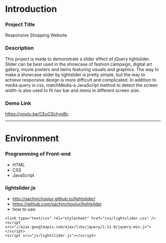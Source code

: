 # Introduction
### Project Title
Responsive Shopping Website

### Description
This project is made to demonstrate a slider effect of jQuery lightslider. Slider can be best used in the showcase of fashion campaign, digital art gallery, movie posters and items featuring visuals and graphics. The way to make a showcase slider by lightslider is pretty simple, but the way to achieve responsive design is more difficult and complicated. In addition to media query in css, matchMedia-a JavaScript method to detect the screen width-is also used to fit nav bar and menu in different screen size.


### Demo Link
https://youtu.be/CEuCSchysBc
___

# Environment
### Programming of Front-end
+ HTML
+ CSS
+ JavaScript
### lightslider.js
+ http://sachinchoolur.github.io/lightslider/
+ https://github.com/sachinchoolur/lightslider
+ how to use:
```
<link type="text/css" rel="stylesheet" href="css/lightslider.css" />
<script src="//ajax.googleapis.com/ajax/libs/jquery/1.11.0/jquery.min.js"></script>
<script src="js/lightslider.js"></script>
```